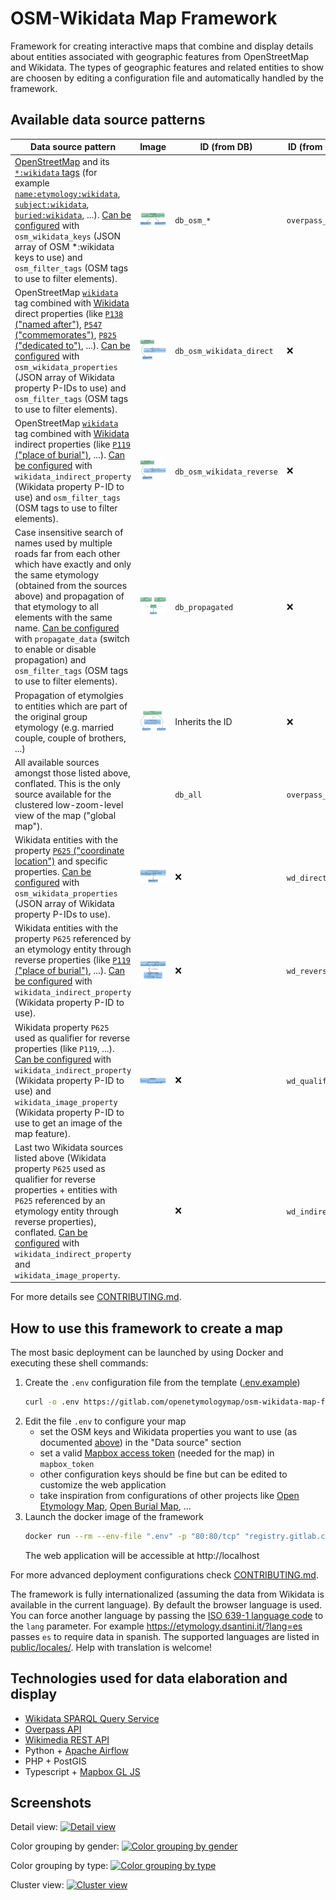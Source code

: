 # OSM-Wikidata Map Framework

Framework for creating interactive maps that combine and display details about entities associated with geographic features from OpenStreetMap and Wikidata. The types of geographic features and related entities to show are choosen by editing a configuration file and automatically handled by the framework.

## Available data source patterns

| Data source pattern                                                                                                                                                                                                                                                                                                                                                                                                                                                                                                                                                                                                  | Image                                                                                | ID (from DB)      | ID (from APIs) |
| -------------------------------------------------------------------------------------------------------------------------------------------------------------------------------------------------------------------------------------------------------------------------------------------------------------------------------------------------------------------------------------------------------------------------------------------------------------------------------------------------------------------------------------------------------------------------------------------------------------------- | ------------------------------------------------------------------------------------ | ----------------- | -------------- |
| [OpenStreetMap](https://www.openstreetmap.org/about) and its [`*:wikidata` tags](https://wiki.openstreetmap.org/wiki/Key:wikidata#Secondary_Wikidata_links) (for example [`name:etymology:wikidata`](https://wiki.openstreetmap.org/wiki/Key:name:etymology:wikidata), [`subject:wikidata`](https://wiki.openstreetmap.org/wiki/Key:subject), [`buried:wikidata`](https://wiki.openstreetmap.org/wiki/Key:wikidata#Secondary_Wikidata_links), ...). [Can be configured](.env.example) with `osm_wikidata_keys` (JSON array of OSM \*:wikidata keys to use) and `osm_filter_tags` (OSM tags to use to filter elements). | ![OpenStreetMap name:etymology:wikidata pattern](images/data/osm_name_etymology.png) | `db_osm_*`        | `overpass_osm_*`   |
| OpenStreetMap [`wikidata`](https://wiki.openstreetmap.org/wiki/Key:wikidata) tag combined with [Wikidata](https://www.wikidata.org/wiki/Wikidata:Introduction) direct properties (like [`P138` ("named after")](https://www.wikidata.org/wiki/Property:P138), [`P547` ("commemorates")](https://www.wikidata.org/wiki/Property:P547), [`P825` ("dedicated to")](https://www.wikidata.org/wiki/Property:P825), ...). [Can be configured](.env.example) with `osm_wikidata_properties` (JSON array of Wikidata property P-IDs to use) and `osm_filter_tags` (OSM tags to use to filter elements).                               | ![OpenStreetMap wikidata pattern](images/data/osm_wikidata.png)                      | `db_osm_wikidata_direct` | :x:            |
| OpenStreetMap [`wikidata`](https://wiki.openstreetmap.org/wiki/Key:wikidata) tag combined with [Wikidata](https://www.wikidata.org/wiki/Wikidata:Introduction) indirect properties (like [`P119` ("place of burial")](https://www.wikidata.org/wiki/Property:P138), ...). [Can be configured](.env.example) with `wikidata_indirect_property` (Wikidata property P-ID to use) and `osm_filter_tags` (OSM tags to use to filter elements).                               | ![OpenStreetMap wikidata pattern](images/data/osm_wikidata.png)                      | `db_osm_wikidata_reverse` | :x:            |
| Case insensitive search of names used by multiple roads far from each other which have exactly and only the same etymology (obtained from the sources above) and propagation of that etymology to all elements with the same name. [Can be configured](.env.example) with `propagate_data` (switch to enable or disable propagation) and `osm_filter_tags` (OSM tags to use to filter elements).                                                                                                                                                                                                                       | ![Propagation image](images/data/propagation.png)                                    | `db_propagated`   | :x:            |
| Propagation of etymolgies to entities which are part of the original group etymology (e.g. married couple, couple of brothers, ...)                                                                                                                                                                                                                                                                                                                                                                                                                                                                                  | ![Parts propagation image](images/data/part_of.png)                                  | Inherits the ID   | :x:            |
| All available sources amongst those listed above, conflated. This is the only source available for the clustered low-zoom-level view of the map ("global map").                                                                                                                                                                                                                                                                                                                                                                                                                                                                               |                                                                                      | `db_all`          | `overpass_all` |
| Wikidata entities with the property [`P625` ("coordinate location")](https://www.wikidata.org/wiki/Property:P625) and specific properties. [Can be configured](.env.example) with `osm_wikidata_properties` (JSON array of Wikidata property P-IDs to use).                                                                                                                                                                                                                                                                                                                                                          | ![Wikidata direct relation image](images/data/wd_direct.png)                         | :x:               | `wd_direct`    |
| Wikidata entities with the property `P625` referenced by an etymology entity through reverse properties (like [`P119` ("place of burial")](https://www.wikidata.org/wiki/Property:P119), ...). [Can be configured](.env.example) with `wikidata_indirect_property` (Wikidata property P-ID to use).                                                                                                                                                                                                                                                                                                                  | ![Wikidata reverse relation image](images/data/wd_reverse.png)                       | :x:               | `wd_reverse`   |
| Wikidata property `P625` used as qualifier for reverse properties (like `P119`, ...). [Can be configured](.env.example) with `wikidata_indirect_property` (Wikidata property P-ID to use) and `wikidata_image_property` (Wikidata property P-ID to use to get an image of the map feature).                                                                                                                                                                                                                                                                                                                          | ![Wikidata qualifier relation image](images/data/wd_qualifier.png)                   | :x:               | `wd_qualifier` |
| Last two Wikidata sources listed above (Wikidata property `P625` used as qualifier for reverse properties + entities with `P625` referenced by an etymology entity through reverse properties), conflated. [Can be configured](.env.example) with `wikidata_indirect_property` and `wikidata_image_property`.                                                                                                                                                                                                                                                                                                         |                                                                                      | :x:               | `wd_indirect`  |

For more details see [CONTRIBUTING.md](CONTRIBUTING.md).

## How to use this framework to create a map

The most basic deployment can be launched by using Docker and executing these shell commands:

1. Create the `.env` configuration file from the template ([.env.example](.env.example))
   ```sh
   curl -o .env https://gitlab.com/openetymologymap/osm-wikidata-map-framework/-/raw/main/.env.example
   ```
2. Edit the file `.env` to configure your map
   - set the OSM keys and Wikidata properties you want to use (as documented [above](#available-data-source-patterns)) in the "Data source" section
   - set a valid [Mapbox access token](https://docs.mapbox.com/help/getting-started/access-tokens/) (needed for the map) in `mapbox_token`
   - other configuration keys should be fine but can be edited to customize the web application
   - take inspiration from configurations of other projects like [Open Etymology Map](https://gitlab.com/openetymologymap/open-etymology-map/-/blob/main/.env.example), [Open Burial Map](https://gitlab.com/openetymologymap/open-burial-map/-/blob/main/.env.example), ...
3. Launch the docker image of the framework
   ```sh
   docker run --rm --env-file ".env" -p "80:80/tcp" "registry.gitlab.com/openetymologymap/osm-wikidata-map-framework:latest"
   ```
   The web application will be accessible at http://localhost

For more advanced deployment configurations check [CONTRIBUTING.md](CONTRIBUTING.md#deployment).

The framework is fully internationalized (assuming the data from Wikidata is available in the current language).
By default the browser language is used.
You can force another language by passing the [ISO 639-1 language code](https://www.loc.gov/standards/iso639-2/php/code_list.php) to the `lang` parameter.
For example https://etymology.dsantini.it/?lang=es passes `es` to require data in spanish.
The supported languages are listed in [public/locales/](public/locales/).
Help with translation is welcome!

## Technologies used for data elaboration and display

- [Wikidata SPARQL Query Service](https://www.wikidata.org/wiki/Wikidata:SPARQL_query_service)
- [Overpass API](https://wiki.openstreetmap.org/wiki/Overpass_API)
- [Wikimedia REST API](https://en.wikipedia.org/api/rest_v1/)
- Python + [Apache Airflow](https://airflow.apache.org/)
- PHP + PostGIS
- Typescript + [Mapbox GL JS](https://www.mapbox.com/mapbox-gljs)

## Screenshots

Detail view:
[![Detail view](images/blue.jpeg)](https://etymology.dsantini.it/#13.404,52.519,16.0,blue)

Color grouping by gender:
[![Color grouping by gender](images/by_gender.jpeg)](https://etymology.dsantini.it/#13.385,52.517,13.3,gender)

Color grouping by type:
[![Color grouping by type](images/by_type.jpeg)](https://etymology.dsantini.it/#13.385,52.517,13.3,type)

Cluster view:
[![Cluster view](images/clusters.jpeg)](https://etymology.dsantini.it/#6.460,50.839,6.0,blue)
